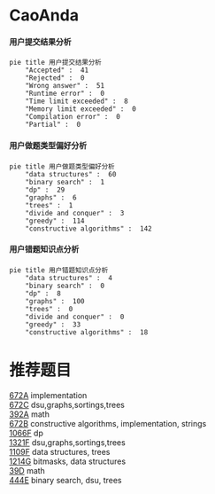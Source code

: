 # CaoAnda

<!-- tabs:start -->



#### **用户提交结果分析**

```mermaid
pie title 用户提交结果分析
    "Accepted" :  41
    "Rejected" :  0
    "Wrong answer" :  51
    "Runtime error" :  0
    "Time limit exceeded" :  8
    "Memory limit exceeded" :  0
    "Compilation error" :  0
    "Partial" :  0
```

#### **用户做题类型偏好分析**

```mermaid
pie title 用户做题类型偏好分析
    "data structures" :  60
    "binary search" :  1
    "dp" :  29
    "graphs" :  6
    "trees" :  1
    "divide and conquer" :  3
    "greedy" :  114
    "constructive algorithms" :  142
```
#### **用户错题知识点分析**

```mermaid
pie title 用户错题知识点分析
    "data structures" :  4
    "binary search" :  0
    "dp" :  8
    "graphs" :  100
    "trees" :  0
    "divide and conquer" :  0
    "greedy" :  33
    "constructive algorithms" :  18
```



<!-- tabs:end -->
# 推荐题目
[672A](https://codeforces.com/contest/672/problem/A)		implementation		  
[672C](https://codeforces.com/contest/672/problem/C)		dsu,graphs,sortings,trees		  
[392A](https://codeforces.com/contest/392/problem/A)		math		  
[672B](https://codeforces.com/contest/672/problem/B)		constructive algorithms,
                        implementation,
                        strings		  
[1066F](https://codeforces.com/contest/1066/problem/F)		dp		  
[1321F](https://codeforces.com/contest/1321/problem/F)		dsu,graphs,sortings,trees		  
[1109F](https://codeforces.com/contest/1109/problem/F)		data structures,
                        trees		  
[1214G](https://codeforces.com/contest/1214/problem/G)		bitmasks,
                        data structures		  
[39D](https://codeforces.com/contest/39/problem/D)		math		  
[444E](https://codeforces.com/contest/444/problem/E)		binary search,
                        dsu,
                        trees		  

